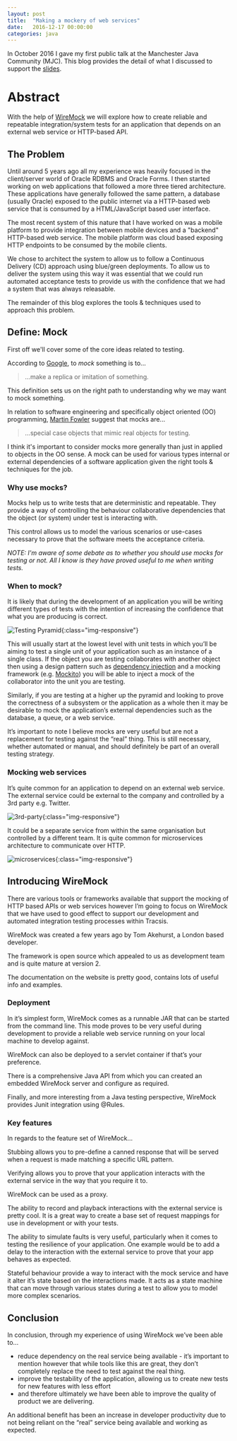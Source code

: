 ```yaml
---
layout: post
title:  "Making a mockery of web services"
date:   2016-12-17 00:00:00
categories: java
---
```

In October 2016 I gave my first public talk at the Manchester Java Community (MJC). This blog provides the detail of what I discussed to support the [slides](https://speakerdeck.com/nickebbitt/making-a-mockery-of-web-services).

# Abstract

With the help of [WireMock](http://wiremock.org/) we will explore how to create reliable and repeatable integration/system tests for an application that depends on an external web service or HTTP-based API.

## The Problem

Until around 5 years ago all my experience was heavily focused in the client/server world of Oracle RDBMS and Oracle Forms. I then started working on web applications that followed a more three tiered architecture. These applications have generally followed the same pattern, a database (usually Oracle) exposed to the public internet via a HTTP-based web service that is consumed by a HTML/JavaScript based user interface.

The most recent system of this nature that I have worked on was a mobile platform to provide integration between mobile devices and a "backend" HTTP-based web service. The mobile platform was cloud based exposing HTTP endpoints to be consumed by the mobile clients.

We chose to architect the system to allow us to follow a Continuous Delivery (CD) approach using blue/green deployments. To allow us to deliver the system using this way it was essential that we could run automated acceptance tests to provide us with the confidence that we had a system that was always releasable.

The remainder of this blog explores the tools & techniques used to approach this problem.

## Define: Mock

First off we'll cover some of the core ideas related to testing.

According to [Google](https://www.google.co.uk/webhp?sourceid=chrome-instant&ion=1&espv=2&ie=UTF-8#q=define%3A%20mock), to _mock_ something is to...

>  ...make a replica or imitation of something.

This definition sets us on the right path to understanding why we may want to mock something.

In relation to software engineering and specifically object oriented (OO) programming, [Martin Fowler](http://martinfowler.com/articles/mocksArentStubs.html) suggest that mocks are...

> ...special case objects that mimic real objects for testing.

I think it's important to consider mocks more generally than just in applied to objects in the OO sense. A mock can be used for various types internal or external dependencies of a software application given the right tools & techniques for the job.

### Why use mocks?

Mocks help us to write tests that are deterministic and repeatable. They provide a way of controlling the behaviour collaborative dependencies that the object (or system) under test is interacting with.

This control allows us to model the various scenarios or use-cases necessary to prove that the software meets the acceptance criteria.

_NOTE: I'm aware of some debate as to whether you should use mocks for testing or not.  All I know is they have proved useful to me when writing tests._

### When to mock?

It is likely that during the development of an application you will be writing different types of tests with the intention of increasing the confidence that what you are producing is correct.

![Testing Pyramid](/assets/wiremock/testing-pyramid.png){:class="img-responsive"}

This will usually start at the lowest level with unit tests in which you’ll be aiming to test a single unit of your application such as an instance of a single class. If the object you are testing collaborates with another object then using a design pattern such as [dependency injection](https://en.wikipedia.org/wiki/Dependency_injection) and a mocking framework (e.g. [Mockito](http://site.mockito.org/)) you will be able to inject a mock of the collaborator into the unit you are testing.

Similarly, if you are testing at a higher up the pyramid and looking to prove the correctness of a subsystem or the application as a whole then it may be desirable to mock the application’s external dependencies such as the database, a queue, or a web service.

It’s important to note I believe mocks are very useful but are not a replacement for testing against the “real” thing. This is still necessary, whether automated or manual, and should definitely be part of an overall testing strategy.

### Mocking web services

It’s quite common for an application to depend on an external web service. The external service could be external to the company and controlled by a 3rd party e.g. Twitter.

![3rd-party](/assets/wiremock/3rd-party.png){:class="img-responsive"}

It could be a separate service from within the same organisation but controlled by a different team. It is quite common for microservices architecture to communicate over HTTP.

![microservices](/assets/wiremock/microservices.png){:class="img-responsive"}

## Introducing WireMock

There are various tools or frameworks available that support the mocking of HTTP based APIs or web services however I’m going to focus on WireMock that we have used to good effect to support our development and automated integration testing processes within Tracsis.

WireMock was created a few years ago by Tom Akehurst, a London based developer.

The framework is open source which appealed to us as development team and is quite mature at version 2.

The documentation on the website is pretty good, contains lots of useful info and examples.

### Deployment

In it’s simplest form, WireMock comes as a runnable JAR that can be started from the command line. This mode proves to be very useful during development to provide a reliable web service running on your local machine to develop against.

WireMock can also be deployed to a servlet container if that’s your preference.

There is a comprehensive Java API from which you can created an embedded WireMock server and configure as required.

Finally, and more interesting from a Java testing perspective, WireMock provides Junit integration using @Rules.

### Key features

In regards to the feature set of WireMock...

Stubbing allows you to pre-define a canned response that will be served when a request is made matching a specific URL pattern.

Verifying allows you to prove that your application interacts with the external service in the way that you require it to.

WireMock can be used as a proxy.

The ability to record and playback interactions with the external service is pretty cool. It is a great way to create a base set of request mappings for use in development or with your tests.

The ability to simulate faults is very useful, particularly when it comes to testing the resilience of your application. One example would be to add a delay to the interaction with the external service to prove that your app behaves as expected.

Stateful behaviour provide a way to interact with the mock service and have it alter it’s state based on the interactions made. It acts as a state machine that can move through various states during a test to allow you to model more complex scenarios.

## Conclusion

In conclusion, through my experience of using WireMock we’ve been able to...

 * reduce dependency on the real service being available - it’s important to mention however that while tools like this are great, they don’t completely replace the need to test against the real thing.
 * improve the testability of the application, allowing us to create new tests for new features with less effort
 * and therefore ultimately we have been able to improve the quality of product we are delivering.

An additional benefit has been an increase in developer productivity due to not being reliant on the “real” service being available and working as expected.

